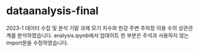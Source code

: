 # dataanalysis-final
2023-1 데이터 수집 및 분석 기말 과제
모기 지수와 한강 주변 주차장 이용 수의 상관관계를 분석하였습니다. 
analysis.ipynb에서 업데이트 한 부분은 주석과 사용하지 않는 import문을 수정하였습니다. 
